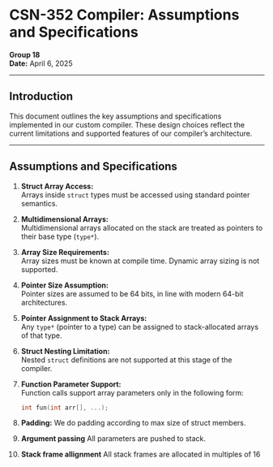 # CSN-352 Compiler: Assumptions and Specifications

**Group 18**  
**Date:** April 6, 2025

---

## Introduction

This document outlines the key assumptions and specifications implemented in our custom compiler. These design choices reflect the current limitations and supported features of our compiler’s architecture.

---

## Assumptions and Specifications

1. **Struct Array Access:**  
   Arrays inside `struct` types must be accessed using standard pointer semantics.

2. **Multidimensional Arrays:**  
   Multidimensional arrays allocated on the stack are treated as pointers to their base type (`type*`).

3. **Array Size Requirements:**  
   Array sizes must be known at compile time. Dynamic array sizing is not supported.

4. **Pointer Size Assumption:**  
   Pointer sizes are assumed to be 64 bits, in line with modern 64-bit architectures.

5. **Pointer Assignment to Stack Arrays:**  
   Any `type*` (pointer to a type) can be assigned to stack-allocated arrays of that type.

6. **Struct Nesting Limitation:**  
   Nested `struct` definitions are not supported at this stage of the compiler.

7. **Function Parameter Support:**  
   Function calls support array parameters only in the following form:
   ```c
   int fun(int arr[], ...);
   ```
8. **Padding:**
   We do padding according to max size of struct members.

9. **Argument passing**
   All parameters are pushed to stack.

10. **Stack frame allignment**
   All stack frames are allocated in multiples of 16